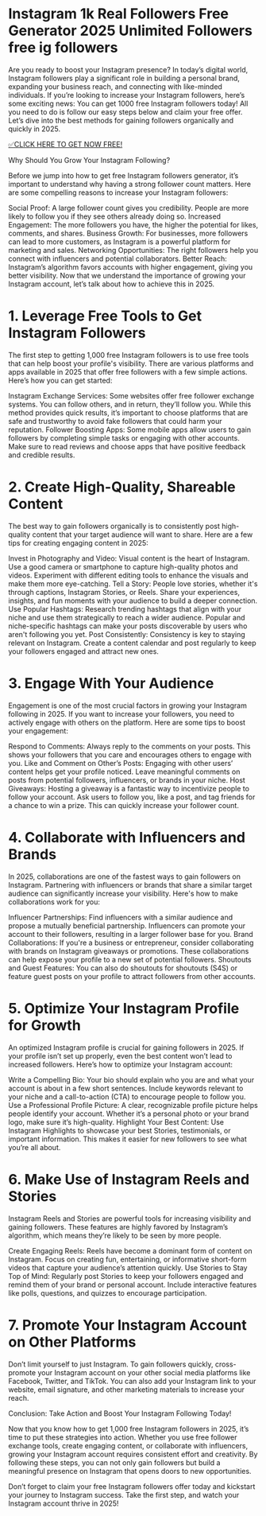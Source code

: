 # Instagram 1k Real Followers Free Generator 2025 Unlimited Followers free ig followers
Are you ready to boost your Instagram presence? In today’s digital world, Instagram followers play a significant role in building a personal brand, expanding your business reach, and connecting with like-minded individuals. If you’re looking to increase your Instagram followers, here’s some exciting news: You can get 1000 free Instagram followers today! All you need to do is follow our easy steps below and claim your free offer. Let’s dive into the best methods for gaining followers organically and quickly in 2025.

[✅CLICK HERE TO GET NOW FREE!](https://instagram.tstitsolutionsbd.com/)

Why Should You Grow Your Instagram Following?

Before we jump into how to get free Instagram followers generator, it’s important to understand why having a strong follower count matters. Here are some compelling reasons to increase your Instagram followers:

Social Proof: A large follower count gives you credibility. People are more likely to follow you if they see others already doing so.
Increased Engagement: The more followers you have, the higher the potential for likes, comments, and shares.
Business Growth: For businesses, more followers can lead to more customers, as Instagram is a powerful platform for marketing and sales.
Networking Opportunities: The right followers help you connect with influencers and potential collaborators.
Better Reach: Instagram’s algorithm favors accounts with higher engagement, giving you better visibility.
Now that we understand the importance of growing your Instagram account, let’s talk about how to achieve this in 2025.

# 1. Leverage Free Tools to Get Instagram Followers
   
The first step to getting 1,000 free Instagram followers is to use free tools that can help boost your profile's visibility. There are various platforms and apps available in 2025 that offer free followers with a few simple actions. Here’s how you can get started:

Instagram Exchange Services: Some websites offer free follower exchange systems. You can follow others, and in return, they’ll follow you. While this method provides quick results, it’s important to choose platforms that are safe and trustworthy to avoid fake followers that could harm your reputation.
Follower Boosting Apps: Some mobile apps allow users to gain followers by completing simple tasks or engaging with other accounts. Make sure to read reviews and choose apps that have positive feedback and credible results.

# 2. Create High-Quality, Shareable Content
   
The best way to gain followers organically is to consistently post high-quality content that your target audience will want to share. Here are a few tips for creating engaging content in 2025:

Invest in Photography and Video: Visual content is the heart of Instagram. Use a good camera or smartphone to capture high-quality photos and videos. Experiment with different editing tools to enhance the visuals and make them more eye-catching.
Tell a Story: People love stories, whether it's through captions, Instagram Stories, or Reels. Share your experiences, insights, and fun moments with your audience to build a deeper connection.
Use Popular Hashtags: Research trending hashtags that align with your niche and use them strategically to reach a wider audience. Popular and niche-specific hashtags can make your posts discoverable by users who aren't following you yet.
Post Consistently: Consistency is key to staying relevant on Instagram. Create a content calendar and post regularly to keep your followers engaged and attract new ones.

# 3. Engage With Your Audience

Engagement is one of the most crucial factors in growing your Instagram following in 2025. If you want to increase your followers, you need to actively engage with others on the platform. Here are some tips to boost your engagement:

Respond to Comments: Always reply to the comments on your posts. This shows your followers that you care and encourages others to engage with you.
Like and Comment on Other’s Posts: Engaging with other users’ content helps get your profile noticed. Leave meaningful comments on posts from potential followers, influencers, or brands in your niche.
Host Giveaways: Hosting a giveaway is a fantastic way to incentivize people to follow your account. Ask users to follow you, like a post, and tag friends for a chance to win a prize. This can quickly increase your follower count.

# 4. Collaborate with Influencers and Brands

In 2025, collaborations are one of the fastest ways to gain followers on Instagram. Partnering with influencers or brands that share a similar target audience can significantly increase your visibility. Here's how to make collaborations work for you:

Influencer Partnerships: Find influencers with a similar audience and propose a mutually beneficial partnership. Influencers can promote your account to their followers, resulting in a larger follower base for you.
Brand Collaborations: If you're a business or entrepreneur, consider collaborating with brands on Instagram giveaways or promotions. These collaborations can help expose your profile to a new set of potential followers.
Shoutouts and Guest Features: You can also do shoutouts for shoutouts (S4S) or feature guest posts on your profile to attract followers from other accounts.

# 5. Optimize Your Instagram Profile for Growth
   
An optimized Instagram profile is crucial for gaining followers in 2025. If your profile isn’t set up properly, even the best content won’t lead to increased followers. Here’s how to optimize your Instagram account:

Write a Compelling Bio: Your bio should explain who you are and what your account is about in a few short sentences. Include keywords relevant to your niche and a call-to-action (CTA) to encourage people to follow you.
Use a Professional Profile Picture: A clear, recognizable profile picture helps people identify your account. Whether it’s a personal photo or your brand logo, make sure it’s high-quality.
Highlight Your Best Content: Use Instagram Highlights to showcase your best Stories, testimonials, or important information. This makes it easier for new followers to see what you’re all about.

# 6. Make Use of Instagram Reels and Stories

Instagram Reels and Stories are powerful tools for increasing visibility and gaining followers. These features are highly favored by Instagram’s algorithm, which means they’re likely to be seen by more people.

Create Engaging Reels: Reels have become a dominant form of content on Instagram. Focus on creating fun, entertaining, or informative short-form videos that capture your audience’s attention quickly.
Use Stories to Stay Top of Mind: Regularly post Stories to keep your followers engaged and remind them of your brand or personal account. Include interactive features like polls, questions, and quizzes to encourage participation.

# 7. Promote Your Instagram Account on Other Platforms

Don’t limit yourself to just Instagram. To gain followers quickly, cross-promote your Instagram account on your other social media platforms like Facebook, Twitter, and TikTok. You can also add your Instagram link to your website, email signature, and other marketing materials to increase your reach.

Conclusion: Take Action and Boost Your Instagram Following Today!

Now that you know how to get 1,000 free Instagram followers in 2025, it’s time to put these strategies into action. Whether you use free follower exchange tools, create engaging content, or collaborate with influencers, growing your Instagram account requires consistent effort and creativity. By following these steps, you can not only gain followers but build a meaningful presence on Instagram that opens doors to new opportunities.

Don’t forget to claim your free Instagram followers offer today and kickstart your journey to Instagram success. Take the first step, and watch your Instagram account thrive in 2025!
